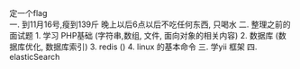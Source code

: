 定一个flag  
一. 到11月16号,瘦到139斤
	晚上以后6点以后不吃任何东西, 只喝水
二. 整理之前的面试题
	1. 学习 PHP基础  (字符串,数组, 文件, 面向对象的相关内容)
	2. 数据库 (数据库优化, 数据库索引)
	3. redis ()
	4. linux 的基本命令
三. 学yii 框架
四. elasticSearch